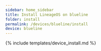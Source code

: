 ```yaml
---
sidebar: home_sidebar
title: Install LineageOS on blueline
folder: install
permalink: /devices/blueline/install
device: blueline
---
```

{% include templates/device_install.md %}
